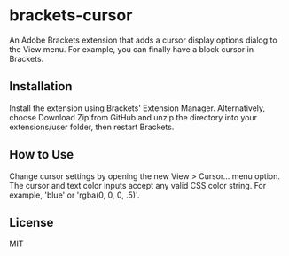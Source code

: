 # brackets-cursor
An Adobe Brackets extension that adds a cursor display options dialog to the View menu.  For example, you can finally have a block cursor in Brackets.
## Installation
Install the extension using Brackets' Extension Manager.  Alternatively, choose Download Zip from GitHub and unzip the directory into your extensions/user folder, then restart Brackets.
## How to Use
Change cursor settings by opening the new View > Cursor... menu option.  The cursor and text color inputs accept any valid CSS color string.  For example, 'blue' or 'rgba(0, 0, 0, .5)'.
## License
MIT
